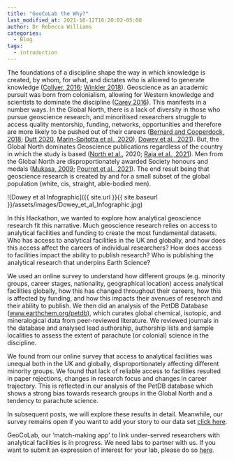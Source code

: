 ```yaml
---
title: "GeoCoLab the Why?"
last_modified_at: 2021-10-12T16:20:02-05:00
author: Dr Rebecca Williams
categories:
  - Blog
tags:
  - introduction
---
```


The foundations of a discipline shape the way in which knowledge is created, by whom, for what, and dictates who is allowed to generate knowledge ([Collyer, 2016](https://journals.sagepub.com/doi/abs/10.1177/0011392116680020); [Winkler 2018](https://doi.org/10.1177/1473095217739335)). Geoscience as an academic pursuit was born from colonialism, allowing for Western knowledge and scientists to dominate the discipline ([Carey 2016](https://doi.org/10.1177/0309132515623368)). This manifests in a number ways. In the Global North, there is a lack of diversity in those who pursue geoscience research, and minoritised researchers struggle to access quality mentorship, funding, networks, opportunities and therefore are more likely to be pushed out of their careers ([Bernard and Cooperdock, 2018](https://doi.org/10.1038/s41561-018-0116-6); [Dutt  2020](https://doi.org/10.1038/s41561-019-0519-z), [Marin-Spitotta et al., 2020](https://doi.org/10.5194/adgeo-53-117-2020)), [Dowey et al., 2021](https://doi.org/10.1038/s41561-021-00737-w)). But, the Global North dominates Geoscience publications  regardless of the country in which the study is based ([North et al.](https://www.sciencedirect.com/science/article/abs/pii/S0012825220303081), 2020; [Raja et al., 2021](https://doi.org/10.31223/X5802N)). Men from the Global North are disproportionately awarded Society honours and medals ([Mukasa, 2009](https://www.geochemsoc.org/download_file/view/983/530); [Pourret et al., 2021](https://doi.org/10.1016/j.gca.2021.05.054)). The end result being that geoscience research is created by and for a small subset of the global population (white, cis, straight, able-bodied men). 

![Dowey et al Infographic]({{ site.url }}{{ site.baseurl }}/assets/images/Dowey_et_al_Infographic.jpg) 

In this Hackathon, we wanted to explore how analytical geoscience research fit this narrative. Much geoscience research relies on access to analytical facilities and funding to create the most fundamental datasets. Who has access to analytical facilities in the UK and globally, and how does this access affect the careers of individual researchers? How does access to facilities impact the ability to publish research? Who is publishing the analytical research that underpins Earth Science? 

We used an online survey to understand how different groups (e.g. minority groups, career stages, nationality, geographical location) access analytical facilities globally, how this has changed throughout their careers, how this is affected by funding, and how this impacts their avenues of research and their ability to publish. We then did an analysis of the PetDB Database (www.earthchem.org/petdb), which curates global chemical, isotopic, and mineralogical data from peer-reviewed literature. We reviewed journals in the database and analysed lead authorship, authorship lists and sample localities to assess the extent of parachute (or colonial) science in the discipline. 

We found from our online survey that access to analytical facilities was unequal both in the UK and globally, disproportionately affecting different minority groups. We found that lack of reliable access to facilities resulted in paper rejections, changes in research focus and changes in career trajectory. This is reflected in our analysis of the PetDB database which shows a strong bias towards research groups in the Global North and a tendency to parachute science.

In subsequent posts, we will explore these results in detail. Meanwhile, our survey remains open if you want to add your story to our data set [click here](https://docs.google.com/forms/d/e/1FAIpQLSe-Xxh9NvlCZrBcBnLDJ8yWjl9BpFSHv_TEPQuGeOLCdf9L6w/viewform). 

GeoCoLab, our ‘match-making app’ to link under-served researchers with analytical facilities is in progress. We need labs to partner with us. If you want to submit an expression of interest for your lab, please do so [here](https://geocolab.github.io/analytical-facilities/).
